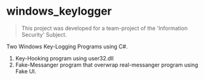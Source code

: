# windows_keylogger


> This project was developed for a team-project of the 'Information Security' Subject.


Two Windows Key-Logging Programs using C#.
1. Key-Hooking program using user32.dll
2. Fake-Messanger program that overwrap real-messanger program using Fake UI.
